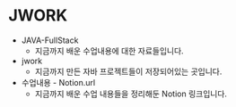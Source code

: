 # JWORK

- JAVA-FullStack
  - 지금까지 배운 수업내용에 대한 자료들입니다.
- jwork
  - 지금까지 만든 자바 프로젝트들이 저장되어있는 곳입니다.
- 수업내용 - Notion.url
  - 지금까지 배운 수업 내용들을 정리해둔 Notion 링크입니다.
